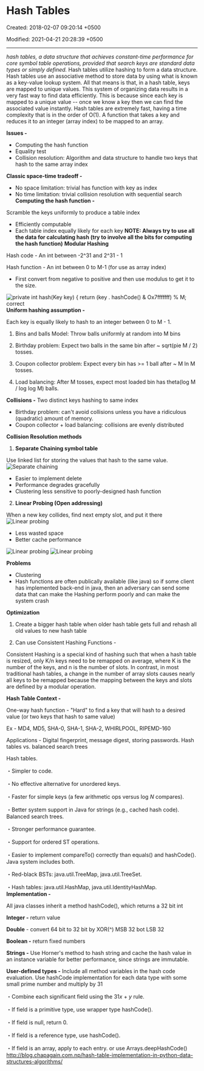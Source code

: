 # Hash Tables

Created: 2018-02-07 09:20:14 +0500

Modified: 2021-04-21 20:28:39 +0500

---

*hash tables, a data structure that achieves constant-time performance for core symbol table operations, provided that search keys are standard data types or simply defined.*
Hash tables utilize hashing to form a data structure.
Hash tables use an associative method to store data by using what is known as a key-value lookup system. All that means is that, in a hash table, keys are mapped to unique values.
This system of organizing data results in a very fast way to find data efficiently. This is because since each key is mapped to a unique value -- once we know a key then we can find the associated value instantly.
Hash tables are extremely fast, having a time complexity that is in the order of O(1).
A function that takes a key and reduces it to an integer (array index) to be mapped to an array.

**Issues -**
-   Computing the hash function
-   Equality test
-   Collision resolution: Algorithm and data structure to handle two keys that hash to the same array index

**Classic space-time tradeoff -**
-   No space limitation: trivial has function with key as index
-   No time limitation: trivial collision resolution with sequential search
**Computing the hash function -**

Scramble the keys uniformly to produce a table index
-   Efficiently computable
-   Each table index equally likely for each key
**NOTE: Always try to use all the data for calculating hash (try to involve all the bits for computing the hash function)**
**Modular Hashing**

Hash code - An int between -2^31 and 2^31 - 1

Hash function - An int between 0 to M-1 (for use as array index)
-   First convert from negative to positive and then use modulus to get it to the size.

![private int hash(Key key) { return (key . hashCode() & Ox7fffffff) % M; correct ](media/Hash-Tables-image1.png)
**Uniform hashing assumption -**

Each key is equally likely to hash to an integer between 0 to M - 1.

1.  Bins and balls Model: Throw balls uniformly at random into M bins

2.  Birthday problem: Expect two balls in the same bin after ~ sqrt(pie M / 2) tosses.

3.  Coupon collector problem: Expect every bin has >= 1 ball after ~ M ln M tosses.

4.  Load balancing: After M tosses, expect most loaded bin has theta(log M / log log M) balls.

**Collisions -** Two distinct keys hashing to same index
-   Birthday problem: can't avoid collisions unless you have a ridiculous (quadratic) amount of memory.
-   Coupon collector + load balancing: collisions are evenly distributed

**Collision Resolution methods**

1.  **Separate Chaining symbol table**

Use linked list for storing the values that hash to the same value.
![Separate chaining](media/Hash-Tables-image2.png)

-   Easier to implement delete
-   Performance degrades gracefully
-   Clustering less sensitive to poorly-designed hash function
2.  **Linear Probing (Open addressing)**

When a new key collides, find next empty slot, and put it there
![Linear probing](media/Hash-Tables-image3.png)

-   Less wasted space
-   Better cache performance

![Linear probing](media/Hash-Tables-image4.png)
![Linear probing](media/Hash-Tables-image5.png)

**Problems**
-   Clustering
-   Hash functions are often publically available (like java) so if some client has implemented back-end in java, then an adversary can send some data that can make the Hashing perform poorly and can make the system crash

**Optimization**

1.  Create a bigger hash table when older hash table gets full and rehash all old values to new hash table

2.  Can use Consistent Hashing Functions -

Consistent Hashing is a special kind of hashing such that when a hash table is resized, only K/n keys need to be remapped on average, where K is the number of the keys, and n is the number of slots. In contrast, in most traditional hash tables, a change in the number of array slots causes nearly all keys to be remapped because the mapping between the keys and slots are defined by a modular operation.

**Hash Table Context -**

One-way hash function - "Hard" to find a key that will hash to a desired value (or two keys that hash to same value)

Ex - MD4, MD5, SHA-0, SHA-1, SHA-2, WHIRLPOOL, RIPEMD-160

Applications - Digital fingerprint, message digest, storing passwords.
Hash tables vs. balanced search trees

Hash tables.

・Simpler to code.

・No effective alternative for unordered keys.

・Faster for simple keys (a few arithmetic ops versus log *N* compares).

・Better system support in Java for strings (e.g., cached hash code).
Balanced search trees.

・Stronger performance guarantee.

・Support for ordered ST operations.

・Easier to implement compareTo() correctly than equals() and hashCode().
Java system includes both.

・Red-black BSTs: java.util.TreeMap, java.util.TreeSet.

・Hash tables: java.util.HashMap, java.util.IdentityHashMap.
**Implementation -**

All java classes inherit a method hashCode(), which returns a 32 bit int

**Integer -** return value

**Double** - convert 64 bit to 32 bit by XOR(^) MSB 32 bot LSB 32

**Boolean -** return fixed numbers

**Strings -** Use Horner's method to hash string and cache the hash value in an instance variable for better performance, since strings are immutable.

**User-defined types -** Include all method variables in the hash code evaluation. Use hashCode implementation for each data type with some small prime number and multiply by 31

・Combine each significant field using the 31*x* + *y* rule.

・If field is a primitive type, use wrapper type hashCode().

・If field is null, return 0.

・If field is a reference type, use hashCode().

・If field is an array, apply to each entry. or use Arrays.deepHashCode()
<http://blog.chapagain.com.np/hash-table-implementation-in-python-data-structures-algorithms/>